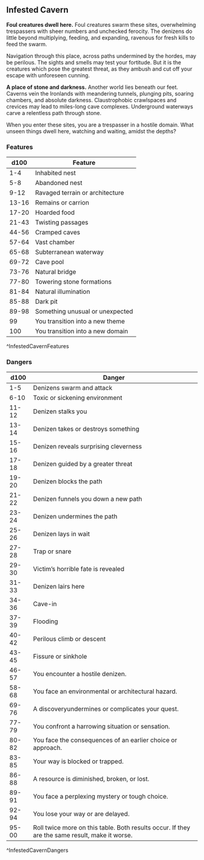 ## Infested Cavern
**Foul creatures dwell here.** Foul creatures swarm these sites, overwhelming trespassers with sheer numbers and unchecked ferocity. The denizens do little beyond multiplying, feeding, and expanding, ravenous for fresh kills to feed the swarm.

Navigation through this place, across paths undermined by the hordes, may be perilous. The sights and smells may test your fortitude. But it is the creatures which pose the greatest threat, as they ambush and cut off your escape with unforeseen cunning.

**A place of stone and darkness.** Another world lies beneath our feet. Caverns vein the Ironlands with meandering tunnels, plunging pits, soaring chambers, and absolute darkness. Claustrophobic crawlspaces and crevices may lead to miles-long cave complexes. Underground waterways carve a relentless path through stone.

When you enter these sites, you are a trespasser in a hostile domain. What unseen things dwell here, watching and waiting, amidst the depths?

### Features
| d100  | Feature  |
|-------|----------|
| 1-4 | Inhabited nest  |
| 5-8 | Abandoned nest  |
| 9-12 | Ravaged terrain or architecture  |
| 13-16 | Remains or carrion  |
| 17-20 | Hoarded food  |
| 21-43 | Twisting passages  |
| 44-56 | Cramped caves  |
| 57-64 | Vast chamber  |
| 65-68 | Subterranean waterway  |
| 69-72 | Cave pool  |
| 73-76 | Natural bridge  |
| 77-80 | Towering stone formations  |
| 81-84 | Natural illumination  |
| 85-88 | Dark pit  |
| 89-98 | Something unusual or unexpected  |
| 99 | You transition into a new theme  |
| 100 | You transition into a new domain  |
^InfestedCavernFeatures

### Dangers
| d100  | Danger  |
|-------|----------|
| 1-5 | Denizens swarm and attack  |
| 6-10 | Toxic or sickening environment  |
| 11-12 | Denizen stalks you  |
| 13-14 | Denizen takes or destroys something  |
| 15-16 | Denizen reveals surprising cleverness  |
| 17-18 | Denizen guided by a greater threat  |
| 19-20 | Denizen blocks the path  |
| 21-22 | Denizen funnels you down a new path  |
| 23-24 | Denizen undermines the path  |
| 25-26 | Denizen lays in wait  |
| 27-28 | Trap or snare  |
| 29-30 | Victim’s horrible fate is revealed  |
| 31-33 | Denizen lairs here  |
| 34-36 | Cave-in  |
| 37-39 | Flooding  |
| 40-42 | Perilous climb or descent  |
| 43-45 | Fissure or sinkhole  |
| 46-57 | You encounter a hostile denizen.
| 58-68 | You face an environmental or architectural hazard.
| 69-76 | A discoveryundermines or complicates your quest.
| 77-79 | You confront a harrowing situation or sensation.
| 80-82 | You face the consequences of an earlier choice or approach.
| 83-85 | Your way is blocked or trapped.
| 86-88 | A resource is diminished, broken, or lost.
| 89-91 | You face a perplexing mystery or tough choice.
| 92-94 | You lose your way or are delayed.
| 95-00 | Roll twice more on this table. Both results occur. If they are the same result, make it worse.
^InfestedCavernDangers

